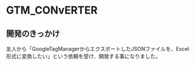 <h1>GTM_CONvERTER</h1>


<h2>開発のきっかけ</h2>
友人から「GoogleTagManagerからエクスポートしたJSONファイルを、Excel形式に変換したい」という依頼を受け、開発する事になりました。
